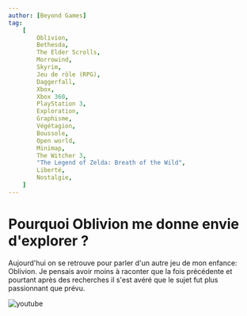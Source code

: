 ```yaml
---
author: [Beyond Games]
tag:
    [
        Oblivion,
        Bethesda,
        The Elder Scrolls,
        Morrowind,
        Skyrim,
        Jeu de rôle (RPG),
        Daggerfall,
        Xbox,
        Xbox 360,
        PlayStation 3,
        Exploration,
        Graphisme,
        Végétagion,
        Boussole,
        Open world,
        Minimap,
        The Witcher 3,
        "The Legend of Zelda: Breath of the Wild",
        Liberté,
        Nostalgie,
    ]
---
```


# Pourquoi Oblivion me donne envie d'explorer ?

Aujourd'hui on se retrouve pour parler d'un autre jeu de mon enfance: Oblivion. Je pensais avoir moins à raconter que la fois précédente et pourtant après des recherches il s'est avéré que le sujet fut plus passionnant que prévu.

![youtube](https://www.youtube.com/watch?v=x3W933g2qgY)
